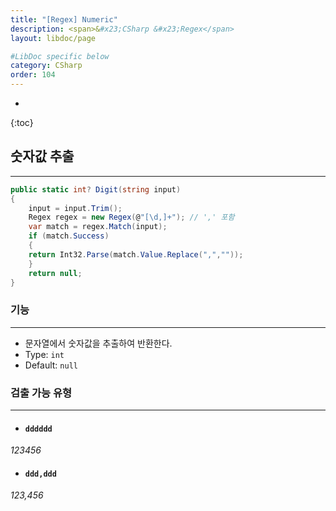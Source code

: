 ```yaml
---
title: "[Regex] Numeric"
description: <span>&#x23;CSharp &#x23;Regex</span>
layout: libdoc/page

#LibDoc specific below
category: CSharp
order: 104
---
```

* 
{:toc}

## 숫자값 추출
---
```csharp
public static int? Digit(string input)
{
    input = input.Trim();
    Regex regex = new Regex(@"[\d,]+"); // ',' 포함
    var match = regex.Match(input);
    if (match.Success)
    {
    return Int32.Parse(match.Value.Replace(",",""));
    }
    return null;
}
```

### 기능
---
* 문자열에서 숫자값을 추출하여 반환한다.
* Type: `int`
* Default: `null`

### 검출 가능 유형
---
* #### `dddddd`
*123456*
* #### `ddd,ddd`
*123,456*